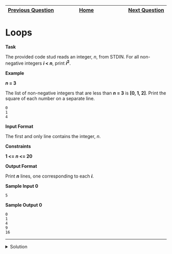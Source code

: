 | <img width=1000>[Previous Question](https://github.com/Kevin-Lago/python-hackerrank-solutions/tree/main/src/python/introduction/python_division)</img> | <img width=1000>[Home](https://github.com/Kevin-Lago/python-hackerrank-solutions)</img> | <img width=1000>[Next Question](https://github.com/Kevin-Lago/python-hackerrank-solutions/tree/main/src/python/introduction/write_a_function)</img> |
|:---|:---:|---:|

# Loops

__Task__

The provided code stud reads an integer, _n_, from STDIN. For all non-negative integers ___i_ < _n___, print ___i_<sup>2</sup>__.

__Example__

___n_ = 3__

The list of non-negative integers that are less than ___n_ = 3__ is __[0, 1, 2]__. Print the square of each number on a separate line.

```
0
1
4
```

__Input Format__

The first and only line contains the integer, _n_.

__Constraints__

__1 <= _n_ <= 20__

__Output Format__

Print ___n___ lines, one corresponding to each ___i___.

__Sample Input 0__

```
5
```

__Sample Output 0__

```
0
1
4
9
16
```

---

<details><summary>Solution</summary>
    
```python
if __name__ == '__main__':
    n = int(input())

    for i in range(n):
        print(i * i)
```
</details>
